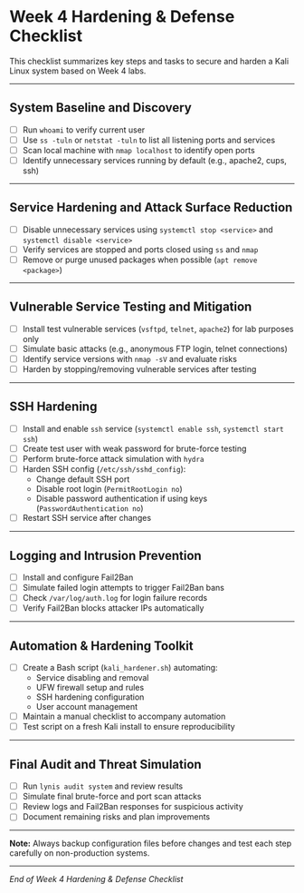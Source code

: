 # Week 4 Hardening & Defense Checklist

This checklist summarizes key steps and tasks to secure and harden a Kali Linux system based on Week 4 labs.

---

## System Baseline and Discovery

- [ ] Run `whoami` to verify current user
- [ ] Use `ss -tuln` or `netstat -tuln` to list all listening ports and services
- [ ] Scan local machine with `nmap localhost` to identify open ports
- [ ] Identify unnecessary services running by default (e.g., apache2, cups, ssh)

---

## Service Hardening and Attack Surface Reduction

- [ ] Disable unnecessary services using `systemctl stop <service>` and `systemctl disable <service>`
- [ ] Verify services are stopped and ports closed using `ss` and `nmap`
- [ ] Remove or purge unused packages when possible (`apt remove <package>`)

---

## Vulnerable Service Testing and Mitigation

- [ ] Install test vulnerable services (`vsftpd`, `telnet`, `apache2`) for lab purposes only
- [ ] Simulate basic attacks (e.g., anonymous FTP login, telnet connections)
- [ ] Identify service versions with `nmap -sV` and evaluate risks
- [ ] Harden by stopping/removing vulnerable services after testing

---

## SSH Hardening

- [ ] Install and enable `ssh` service (`systemctl enable ssh`, `systemctl start ssh`)
- [ ] Create test user with weak password for brute-force testing
- [ ] Perform brute-force attack simulation with `hydra`
- [ ] Harden SSH config (`/etc/ssh/sshd_config`):
  - Change default SSH port
  - Disable root login (`PermitRootLogin no`)
  - Disable password authentication if using keys (`PasswordAuthentication no`)
- [ ] Restart SSH service after changes

---

## Logging and Intrusion Prevention

- [ ] Install and configure Fail2Ban
- [ ] Simulate failed login attempts to trigger Fail2Ban bans
- [ ] Check `/var/log/auth.log` for login failure records
- [ ] Verify Fail2Ban blocks attacker IPs automatically

---

## Automation & Hardening Toolkit

- [ ] Create a Bash script (`kali_hardener.sh`) automating:
  - Service disabling and removal
  - UFW firewall setup and rules
  - SSH hardening configuration
  - User account management
- [ ] Maintain a manual checklist to accompany automation
- [ ] Test script on a fresh Kali install to ensure reproducibility

---

## Final Audit and Threat Simulation

- [ ] Run `lynis audit system` and review results
- [ ] Simulate final brute-force and port scan attacks
- [ ] Review logs and Fail2Ban responses for suspicious activity
- [ ] Document remaining risks and plan improvements

---

**Note:** Always backup configuration files before changes and test each step carefully on non-production systems.

---

*End of Week 4 Hardening & Defense Checklist*
